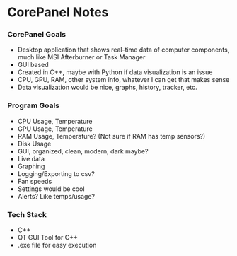 # CorePanel Notes
### CorePanel Goals
- Desktop application that shows real-time data of computer components, much like MSI Afterburner or Task Manager
- GUI based
- Created in C++, maybe with Python if data visualization is an issue
- CPU, GPU, RAM, other system info, whatever I can get that makes sense
- Data visualization would be nice, graphs, history, tracker, etc.

### Program Goals
- CPU Usage, Temperature
- GPU Usage, Temperature
- RAM Usage, Temperature? (Not sure if RAM has temp sensors?)
- Disk Usage
- GUI, organized, clean, modern, dark maybe?
- Live data
- Graphing
- Logging/Exporting to csv?
- Fan speeds
- Settings would be cool
- Alerts? Like temps/usage?

### Tech Stack
- C++
- QT GUI Tool for C++
- .exe file for easy execution